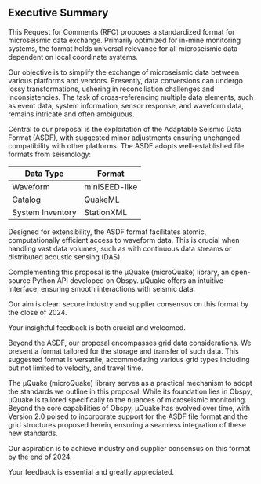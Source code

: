 
## Executive Summary

This Request for Comments (RFC) proposes a standardized format for microseismic data exchange. Primarily optimized for in-mine monitoring systems, the format holds universal relevance for all microseismic data dependent on local coordinate systems.

Our objective is to simplify the exchange of microseismic data between various platforms and vendors. Presently, data conversions can undergo lossy transformations, ushering in reconciliation challenges and inconsistencies. The task of cross-referencing multiple data elements, such as event data, system information, sensor response, and waveform data, remains intricate and often ambiguous.

Central to our proposal is the exploitation of the Adaptable Seismic Data Format (ASDF), with suggested minor adjustments ensuring unchanged compatibility with other platforms. The ASDF adopts well-established file formats from seismology:

|Data Type        | Format     |
|-----------------|------------|
| Waveform        | miniSEED-like   |
| Catalog         | QuakeML  |
| System Inventory| StationXML  |

Designed for extensibility, the ASDF format facilitates atomic, computationally efficient access to waveform data. This is crucial when handling vast data volumes, such as with continuous data streams or distributed acoustic sensing (DAS).

Complementing this proposal is the μQuake (microQuake) library, an open-source Python API developed on Obspy. μQuake offers an intuitive interface, ensuring smooth interactions with seismic data.

Our aim is clear: secure industry and supplier consensus on this format by the close of 2024.

Your insightful feedback is both crucial and welcomed.

Beyond the ASDF, our proposal encompasses grid data considerations. We present a format tailored for the storage and transfer of such data. This suggested format is versatile, accommodating various grid types including but not limited to velocity, and travel time.

The μQuake (microQuake) library serves as a practical mechanism to adopt the standards we outline in this proposal. While its foundation lies in Obspy, μQuake is tailored specifically to the nuances of microseismic monitoring. Beyond the core capabilities of Obspy, μQuake has evolved over time, with Version 2.0 poised to incorporate support for the ASDF file format and the grid structures proposed herein, ensuring a seamless integration of these new standards.

Our aspiration is to achieve industry and supplier consensus on this format by the end of 2024.

Your feedback is essential and greatly appreciated.

<!--stackedit_data:
eyJoaXN0b3J5IjpbMTc5NzM1MjAxOCwtMTUyMzI0MjI0LDE0OD
c0MDUyNTMsLTExOTQxODU1MzAsMTg0Nzg2MzM0NCwtMjA2MDUx
OTE0MCwxNDgxNDY3ODkxXX0=
-->